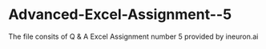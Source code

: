 # Advanced-Excel-Assignment--5
The file consits of Q & A Excel Assignment number 5 provided by ineuron.ai
